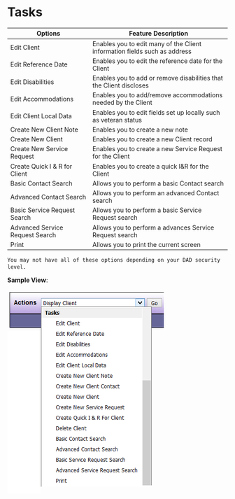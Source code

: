 # Tasks

| Options | Feature Description |
|---------|---------------------|
| Edit Client | Enables you to edit many of the Client information fields such as address |
| Edit Reference Date | Enables you to edit the reference date for the Client |
| Edit Disabilities | Enables you to add or remove disabilities that the Client discloses |
| Edit Accommodations | Enables you to add/remove accommodations needed by the Client |
| Edit Client Local Data | Enables you to edit fields set up locally such as veteran status |
| Create New Client Note | Enables you to create a new note |
| Create New Client | Enables you to create a new Client record |
| Create New Service Request | Enables you to create a new Service Request for the Client |
| Create Quick I & R for Client | Enables you to create a quick I&R for the Client |
| Basic Contact Search | Allows you to perform a basic Contact search |
| Advanced Contact Search | Allows you to perform an advanced Contact search |
| Basic Service Request Search | Allows you to perform a basic Service Request search |
| Advanced Service Request Search | Allows you to perform a advances Service Request search |
| Print | Allows you to print the current screen |

```admonish note
You may not have all of these options depending on your DAD security level.
```

**Sample View**:

![Client view](images/client-views.png)